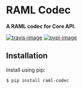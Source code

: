 # RAML Codec

**A RAML codec for Core API.**

[![travis-image]][travis]
[![pypi-image]][pypi]

## Installation

Install using pip:

    $ pip install raml-codec


[travis-image]: https://secure.travis-ci.org/core-api/raml-codec.svg?branch=master
[travis]: http://travis-ci.org/core-api/raml-codec?branch=master
[pypi-image]: https://img.shields.io/pypi/v/raml-codec.svg
[pypi]: https://pypi.python.org/pypi/raml-codec
